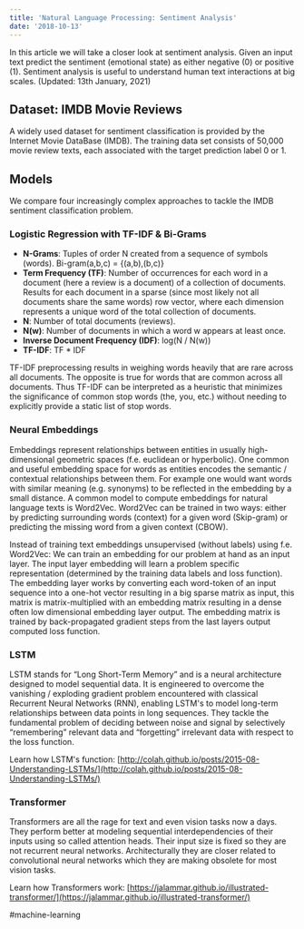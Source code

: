 ```yaml
---
title: 'Natural Language Processing: Sentiment Analysis'
date: '2018-10-13'
---
```

In this article we will take a closer look at sentiment analysis. Given an input text predict the sentiment (emotional state) as either negative (0) or positive (1). Sentiment analysis is useful to understand human text interactions at big scales. (Updated: 13th January, 2021)

## Dataset: IMDB Movie Reviews

A widely used dataset for sentiment classification is provided by the Internet Movie DataBase (IMDB). The training data set consists of 50,000 movie review texts, each associated with the target prediction label 0 or 1.

## Models

We compare four increasingly complex approaches to tackle the IMDB sentiment classification problem.

### Logistic Regression with TF-IDF & Bi-Grams

- **N-Grams**: Tuples of order N created from a sequence of symbols (words). Bi-gram(a,b,c) = {(a,b),(b,c)}
- **Term Frequency (TF)**: Number of occurrences for each word in a document (here a review is a document) of a collection of documents. Results for each document in a sparse (since most likely not all documents share the same words) row vector, where each dimension represents a unique word of the total collection of documents.
- **N**: Number of total documents (reviews).
- **N(w)**: Number of documents in which a word w appears at least once.
- **Inverse Document Frequency (IDF)**: log(N / N(w))
- **TF-IDF**: TF * IDF

TF-IDF preprocessing results in weighing words heavily that are rare across all documents. The opposite is true for words that are common across all documents. Thus TF-IDF can be interpreted as a heuristic that minimizes the significance of common stop words (the, you, etc.) without needing to explicitly provide a static list of stop words.

### Neural Embeddings

Embeddings represent relationships between entities in usually high-dimensional geometric spaces (f.e. euclidean or hyperbolic). One common and useful embedding space for words as entities encodes the semantic / contextual relationships between them. For example one would want words with similar meaning (e.g. synonyms) to be reflected in the embedding by a small distance. A common model to compute embeddings for natural language texts is Word2Vec. Word2Vec can be trained in two ways: either by predicting surrounding words (context) for a given word (Skip-gram) or predicting the missing word from a given context (CBOW).

Instead of training text embeddings unsupervised (without labels) using f.e. Word2Vec: We can train an embedding for our problem at hand as an input layer.
The input layer embedding will learn a problem specific representation (determined by the training data labels and loss function).
The embedding layer works by converting each word-token of an input sequence into a one-hot vector resulting in a big sparse matrix as input, this matrix is matrix-multiplied with an embedding matrix resulting in a dense often low dimensional embedding layer output. The embedding matrix is trained by back-propagated gradient steps from the last layers output computed loss function.

### LSTM

LSTM stands for “Long Short-Term Memory” and is a neural architecture designed to model sequential data. It is engineered to overcome the vanishing / exploding gradient problem encountered with classical Recurrent Neural Networks (RNN), enabling LSTM's to model long-term relationships between data points in long sequences. They tackle the fundamental problem of deciding between noise and signal by selectively “remembering” relevant data and “forgetting” irrelevant data with respect to the loss function.

Learn how LSTM's function: [http://colah.github.io/posts/2015-08-Understanding-LSTMs/](http://colah.github.io/posts/2015-08-Understanding-LSTMs/)

### Transformer

Transformers are all the rage for text and even vision tasks now a days. They perform better at modeling sequential interdependencies of their inputs using so called attention heads. Their input size is fixed so they are not recurrent neural networks. Architecturally they are closer related to convolutional neural networks which they are making obsolete for most vision tasks.

Learn how Transformers work: [https://jalammar.github.io/illustrated-transformer/](https://jalammar.github.io/illustrated-transformer/)

#machine-learning
